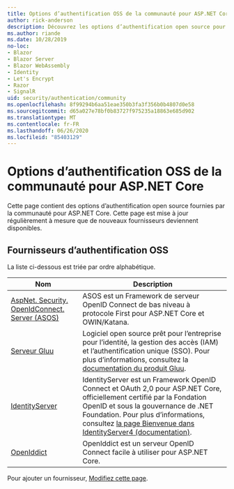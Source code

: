```yaml
---
title: Options d’authentification OSS de la communauté pour ASP.NET Core
author: rick-anderson
description: Découvrez les options d’authentification open source pour ASP.NET Core.
ms.author: riande
ms.date: 10/28/2019
no-loc:
- Blazor
- Blazor Server
- Blazor WebAssembly
- Identity
- Let's Encrypt
- Razor
- SignalR
uid: security/authentication/community
ms.openlocfilehash: 8f99294b6aa51eae350b3fa3f356b0b4807d0e58
ms.sourcegitcommit: d65a027e78bf0b83727f975235a18863e685d902
ms.translationtype: MT
ms.contentlocale: fr-FR
ms.lasthandoff: 06/26/2020
ms.locfileid: "85403129"
---
```

# <a name="community-oss-authentication-options-for-aspnet-core"></a>Options d’authentification OSS de la communauté pour ASP.NET Core

Cette page contient des options d’authentification open source fournies par la communauté pour ASP.NET Core. Cette page est mise à jour régulièrement à mesure que de nouveaux fournisseurs deviennent disponibles.

## <a name="oss-authentication-providers"></a>Fournisseurs d’authentification OSS

La liste ci-dessous est triée par ordre alphabétique.

| Nom | Description |
| ---- | ----------- |
| [AspNet. Security. OpenIdConnect. Server (ASOS)](https://github.com/aspnet-contrib/AspNet.Security.OpenIdConnect.Server) | ASOS est un Framework de serveur OpenID Connect de bas niveau à protocole First pour ASP.NET Core et OWIN/Katana. |
| [Serveur Gluu](https://gluu.org/) | Logiciel open source prêt pour l’entreprise pour l’identité, la gestion des accès (IAM) et l’authentification unique (SSO). Pour plus d’informations, consultez la [documentation du produit Gluu](https://gluu.org/docs/). |
| [IdentityServer](https://identityserver.io/) | IdentityServer est un Framework OpenID Connect et OAuth 2,0 pour ASP.NET Core, officiellement certifié par la Fondation OpenID et sous la gouvernance de .NET Foundation. Pour plus d’informations, consultez [la page Bienvenue dans IdentityServer4 (documentation)](https://identityserver4.readthedocs.io/en/latest/). |
| [OpenIddict](https://github.com/openiddict/openiddict-core) | OpenIddict est un serveur OpenID Connect facile à utiliser pour ASP.NET Core. |

Pour ajouter un fournisseur, [Modifiez cette page](https://github.com/login?return_to=https%3A%2F%2Fgithub.com%2Faspnet%2FDocs%2Fedit%2Fmaster%2Faspnetcore%2Fsecurity%2Fauthentication%2Fcommunity.md).
